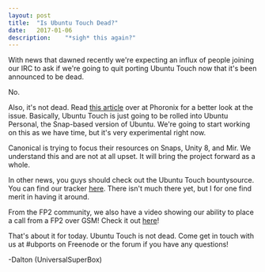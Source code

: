 ```yaml
---
layout: post
title:  "Is Ubuntu Touch Dead?"
date:   2017-01-06
description:	"*sigh* this again?"
---
```


With news that dawned recently we're expecting an influx of people joining our IRC to ask if we're going to quit porting Ubuntu Touch now that it's been announced to be dead.

No.

Also, it's not dead. Read [this article](https://www.phoronix.com/scan.php?page=news_item&px=Ubuntu-Phone-Snap-Hold) over at Phoronix for a better look at the issue. Basically, Ubuntu Touch is just going to be rolled into Ubuntu Personal, the Snap-based version of Ubuntu. We're going to start working on this as we have time, but it's very experimental right now.

Canonical is trying to focus their resources on Snaps, Unity 8, and Mir. We understand this and are not at all upset. It will bring the project forward as a whole.

In other news, you guys should check out the Ubuntu Touch bountysource. You can find our tracker [here](https://www.bountysource.com/trackers/45573416-ubports-android). There isn't much there yet, but I for one find merit in having it around.

From the FP2 community, we also have a video showing our ability to place a call from a FP2 over GSM! Check it out [here](https://www.youtube.com/watch?v=Bz43mNw4AtU)!

That's about it for today. Ubuntu Touch is not dead. Come get in touch with us at #ubports on Freenode or the forum if you have any questions!

-Dalton (UniversalSuperBox)
